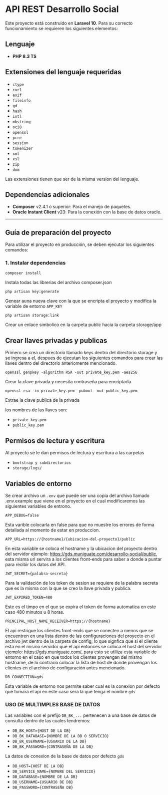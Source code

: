 # API REST Desarrollo Social

Este proyecto está construido en **Laravel 10**. Para su correcto funcionamiento se requieren los siguientes elementos:

## Lenguaje

- **PHP 8.3 TS**

## Extensiones del lenguaje requeridas

- `ctype`
- `curl`
- `exif`
- `fileinfo`
- `gd`
- `hash`
- `intl`
- `mbstring`
- `oci8`
- `openssl`
- `pcre`
- `session`
- `tokenizer`
- `xml`
- `xsl`
- `zip`
- `dom`

Las extensiones tienen que ser de la misma version del lenguaje.

## Dependencias adicionales

- **Composer** v2.4.1 o superior: Para el manejo de paquetes.
- **Oracle Instant Client** v23: Para la conexión con la base de datos oracle.

---

## Guía de preparación del proyecto

Para utilizar el proyecto en producción, se deben ejecutar los siguientes comandos:

### 1. Instalar dependencias
 
    composer install
Instala todas las librerias del archivo composer.json

    php artisan key:generate
Genear auna nueva clave con la que se encripta el proyecto y modifica la variable de entorno `APP_KEY`

    php artisan storage:link
Crear un enlace simbolico en la carpeta public hacia la carpeta storage/app

## Crear llaves privadas y publicas

Primero se crea un directorio llamado keys dentro del directorio storage y se ingresa a el, despues de ejecutan los siguientes comandos para crear las llaves dentro del directorio anteriomente mencionado.

    openssl genpkey -algorithm RSA -out private_key.pem -aes256 
Crear la clave privada y necesita contraseña para encriptarla

    openssl rsa -in private_key.pem -pubout -out public_key.pem
Extrae la clave publica de la privada

los nombres de las llaves son:
- `private_key.pem`
- `public_key.pem`

## Permisos de lectura y escritura

Al proyecto se le dan permisos de lectura y escritura a las carpetas 

- `bootstrap y subdirectorios`
- `storage/logs/`

## Variables de entorno
Se crear archivo un `.env` que puede ser una copia del archivo llamado .env.example que viene en el proyecto en el cual modificaremos las siguientes variables de entrono.

    APP_DEBUG=false
Esta varible colocarla en false para que no muestre los errores de forma detallada al momento de estar en produccion.

    APP_URL=https://{hostname}/{ubicacion-del-proyecto}/public
En esta variable se coloca el hostname y la ubicacion del proyecto dentro del servidor ejemplo: https://gds.muniguate.com/desarrollo-social/public, esta misma url servira a los clientes front-ends para saber a donde a puntar para recibir los datos del API.

    JWT_SECRET={palabra-secreta}
Para la validación de los token de sesion se requiere de la palabra secreta que es la misma con la que se creo la llave privada y publica.

    JWT_EXPIRED_TOKEN=480
Este es el timpo en el que se expira el token de forma automatica en este caso 480 minutos u 8 horas.

    PRINCIPAL_HOST_NAME_RECEIVER=https://{hostname}
El api restrigue los clientes front-ends que se conecten a menos que se encuentren en una lista dentro de las configuraciones del proyecto en el archivo jwt dentro de la carpeta de config, lo que signfica que si el cliente esta en el mismo servidor que el api entonces se coloca el host del servidor ejemplo: https://gds.muniguate.com/, para esto se utiliza esta variable de entorno en el caso en que todos los clientes provengan del mismo hostname, de lo contrario colocar la lista de host de donde provengan los clientes en el archivo de configuración antes mencionado.

    DB_CONNECTION=gds
Esta variable de entorno nos permite saber cual es la conexion por defecto que tomara el api en este caso sera la que tenga el nombre `gds`

### USO DE MULTIMPLES BASE DE DATOS
Las variables con el prefijo `DB_BK_...` pertenecen a una base de datos de consulta dentro de las cuales tendremos:

- `DB_BK_HOST={HOST DE LA DB}`
- `DB_BK_DATABASE={NOMBRE DE LA DB O SERVICIO}`
- `DB_BK_USERNAME={USUARIO DE LA DB}`
- `DB_BK_PASSWORD={CONTRASEÑA DE LA DB}`

La datos de conexion de la base de datos por defecto `gds`

- `DB_HOST={HOST DE LA DB}`
- `DB_SERVICE_NAME={NOMBRE DEL SERVICIO}`
- `DB_DATABASE={NOMBRE DE LA DB}`
- `DB_USERNAME={USUARIO DE DB}`
- `DB_PASSWORD={CONTRASEÑA DB}`













